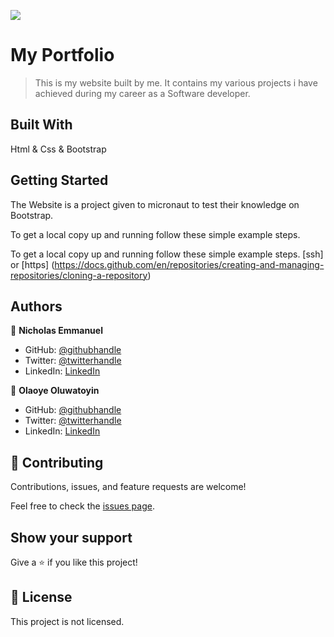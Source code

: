 ![](https://img.shields.io/badge/Microverse-blueviolet)

# My Portfolio

> This is my website built by me. It contains my various projects i have achieved during my career as a Software developer.

## Built With

Html & Css & Bootstrap

## Getting Started

The Website is a project given to micronaut to test their knowledge on Bootstrap.

To get a local copy up and running follow these simple example steps.

To get a local copy up and running follow these simple example steps.
[ssh] or [https] (https://docs.github.com/en/repositories/creating-and-managing-repositories/cloning-a-repository)

## Authors

👤 **Nicholas Emmanuel**

- GitHub: [@githubhandle](https://github.com/NickEmma)
- Twitter: [@twitterhandle](https://twitter.com/techieEmma)
- LinkedIn: [LinkedIn](https://linkedin.com/in/nicholas-emmanuel-6b9775207)

👤 **Olaoye Oluwatoyin**

- GitHub: [@githubhandle](https://github.com/MindPrepDev)
- Twitter: [@twitterhandle](https://twitter.com/olaoyeelijah)
- LinkedIn: [LinkedIn](#)


## 🤝 Contributing

Contributions, issues, and feature requests are welcome!

Feel free to check the [issues page](../../issues/).

## Show your support

Give a ⭐️ if you like this project!

## 📝 License

This project is not licensed.
